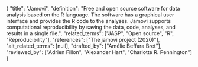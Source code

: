 {
    "title": "Jamovi",
    "definition": "Free and open source software for data analysis based on the R language. The software has a graphical user interface and provides the R code to the analyses. Jamovi supports computational reproducibility by saving the data, code, analyses, and results in a single file.",
    "related_terms": ["JASP", "Open source", "R", "Reproducibility"],
    "references": ["The jamovi project (2020)"],
    "alt_related_terms": [null],
    "drafted_by": ["Amélie Beffara Bret"],
    "reviewed_by": ["Adrien Fillon", "Alexander Hart", "Charlotte R. Pennington"]
  }
